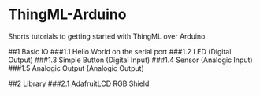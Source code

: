 # ThingML-Arduino
Shorts tutorials to getting started with ThingML over Arduino

##1 Basic IO
###1.1 Hello World on the serial port
###1.2 LED (Digital Output)
###1.3 Simple Button (Digital Input)
###1.4 Sensor (Analogic Input)
###1.5 Analogic Output (Analogic Output)

##2 Library
###2.1 AdafruitLCD RGB Shield
